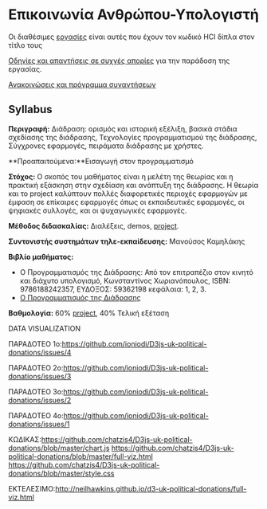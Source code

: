 # Επικοινωνία Ανθρώπου-Υπολογιστή

Οι διαθέσιμες [εργασίες](https://courses-ionio.github.io/projects/) είναι αυτές που έχουν τον κωδικό HCI δίπλα στον τίτλο τους

[Οδηγίες και απαντήσεις σε συχνές απορίες](https://courses-ionio.github.io/help/) για την παράδοση της εργασίας.

[Ανακοινώσεις και πρόγραμμα συναντήσεων](https://github.com/courses-ionio/help/issues/14)

## Syllabus

**Περιγραφή:** Διάδραση: ορισμός και ιστορική εξέλιξη, βασικά στάδια σχεδίασης της διάδρασης, Τεχνολογίες προγραμματισμού της διάδρασης, Σύγχρονες εφαρμογές, πειράματα διάδρασης με χρήστες.

**Προαπαιτούμενα:**Εισαγωγή στον προγραμματισμό

**Στόχος:** Ο σκοπός του μαθήματος είναι η μελέτη της θεωρίας και η πρακτική εξάσκηση στην σχεδίαση και ανάπτυξη της διάδρασης. Η θεωρία και το project καλύπτουν πολλές διαφορετικές περιοχές εφαρμογών με έμφαση σε επίκαιρες εφαρμογές όπως οι εκπαιδευτικές εφαρμογές, οι ψηφιακές συλλογές, και οι ψυχαγωγικές εφαρμογές.

**Μέθοδος διδασκαλίας:** Διαλέξεις, demos, [project](https://courses-ionio.github.io/projects/).

**Συντονιστής συστημάτων τηλε-εκπαίδευσης:** Μανούσος Καμηλάκης

**Βιβλίο μαθήματος:** 

* Ο Προγραμματισμός της Διάδρασης: Από τον επιτραπέζιο στον κινητό και διάχυτο υπολογισμό, Κωνσταντίνος Χωριανόπουλος, ISBN: 9786188242357, ΕΥΔΟΞΟΣ: 59362198 κεφάλαια: 1, 2, 3.
* [Ο Προγραμματισμός της Διάδρασης](http://www.pibook.gr)

**Βαθμολογία:** 60% [project](https://courses-ionio.github.io/projects/), 40% Τελική εξέταση


DATA VISUALIZATION

ΠΑΡΑΔΟΤΕΟ 1ο:https://github.com/ioniodi/D3js-uk-political-donations/issues/4 

ΠΑΡΑΔΟΤΕΟ 2ο:https://github.com/ioniodi/D3js-uk-political-donations/issues/3

ΠΑΡΑΔΟΤΕΟ 3ο:https://github.com/ioniodi/D3js-uk-political-donations/issues/2 

ΠΑΡΑΔΟΤΕΟ 4ο:https://github.com/ioniodi/D3js-uk-political-donations/issues/1

ΚΩΔΙΚΑΣ:https://github.com/chatzis4/D3js-uk-political-donations/blob/master/chart.js 
 https://github.com/chatzis4/D3js-uk-political-donations/blob/master/full-viz.html 
 https://github.com/chatzis4/D3js-uk-political-donations/blob/master/style.css

ΕΚΤΕΛΕΣΙΜΟ:http://neilhawkins.github.io/d3-uk-political-donations/full-viz.html
